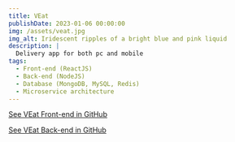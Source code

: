 ```yaml
---
title: VEat
publishDate: 2023-01-06 00:00:00
img: /assets/veat.jpg
img_alt: Iridescent ripples of a bright blue and pink liquid
description: |
  Delivery app for both pc and mobile
tags:
  - Front-end (ReactJS)
  - Back-end (NodeJS)
  - Database (MongoDB, MySQL, Redis)
  - Microservice architecture
---
```

<p><a href="https://github.com/Thorwig/VEat">See VEat Front-end in GitHub</a></p>
<p><a href="https://github.com/Thorwig/VEat-Services">See VEat Back-end in GitHub</a></p>
<!-- DONT FORGET TO USE FORMATTING THIS IS MARKDOWN ## Level-two heading -->
